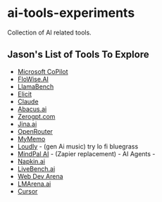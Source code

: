 # ai-tools-experiments
Collection of AI related tools.

## Jason's List of Tools To Explore
- [Microsoft CoPilot](https://www.theverge.com/news/603149/microsoft-openai-o1-model-copilot-think-deeper-free)
- [FloWise.AI](https://flowiseai.com/)
- [LlamaBench](http://coming.soon)
- [Elicit](http://coming.soon)
- [Claude](http://coming.soon)
- [Abacus.ai](http://coming.soon)
- [Zerogpt.com](https://zerogpt.com)
- [Jina.ai](https://jina.ai)
- [OpenRouter](http://coming.soon)
- [MyMemo](http://coming.soon)
- [Loudly](http://coming.soon) - (gen Ai music) try lo fi bluegrass
- [MindPal AI](https://mindpal.space/) - (Zapier replacement) - AI Agents - 
- [Napkin.ai](https://www.napkin.ai/)
- [LiveBench.ai](https://livebench.ai)
- [Web Dev Arena](https://coming.soon)
- [LMArena.ai](https://lmarena.ai)
- [Cursor](https://cursor.ai)
